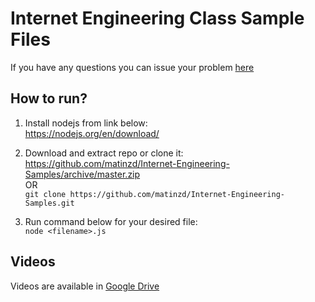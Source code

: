 # Internet Engineering Class Sample Files

If you have any questions you can issue your problem [here](https://github.com/matinzd/Internet-Engineering-Samples/issues) 

## How to run?

1. Install nodejs from link below:   
    https://nodejs.org/en/download/

2. Download and extract repo or clone it:   
https://github.com/matinzd/Internet-Engineering-Samples/archive/master.zip   
OR   
```git clone https://github.com/matinzd/Internet-Engineering-Samples.git```

4. Run command below for your desired file:   
    ```node <filename>.js```


## Videos

Videos are available in [Google Drive](https://drive.google.com/drive/u/0/folders/1osUjHHSTh5___tdFfByKykJWbFyvdnSd)